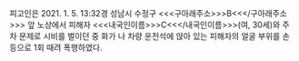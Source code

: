 피고인은 2021. 1. 5. 13:32경 성남시 수정구 <<<구아래주소>>>B<<</구아래주소>>> 앞 노상에서 피해자 <<<내국인이름>>>C<<</내국인이름>>>(여, 30세)와 주차 문제로 시비를 벌이던 중 화가 나 차량 운전석에 앉아 있는 피해자의 얼굴 부위를 손등으로 1회 때려 폭행하였다.